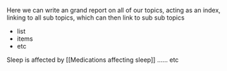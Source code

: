 Here we can write an grand report on all of our topics, acting as an index, linking to all sub topics, which can then link to sub sub topics

- list
- items
- etc

Sleep is affected by [[Medications affecting sleep]] ...... etc


